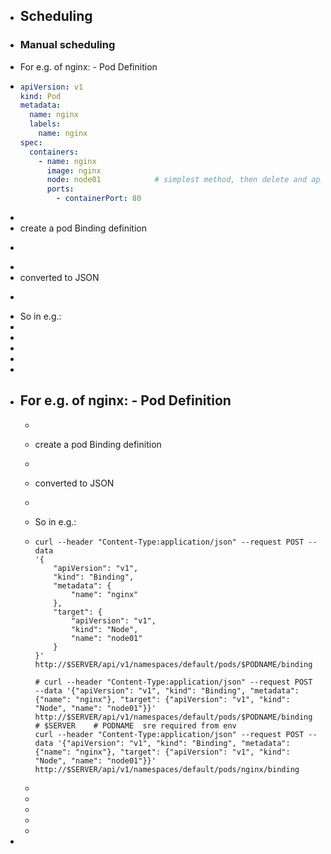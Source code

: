 - ## Scheduling
- ### Manual scheduling
- For e.g. of nginx: - Pod Definition
- ```yaml
  apiVersion: v1
  kind: Pod
  metadata:
    name: nginx
    labels:
      name: nginx
  spec:
    containers:
      - name: nginx
        image: nginx
        node: node01			# simplest method, then delete and apply to create pod
        ports:
          - containerPort: 80
  
  ```
-
- create a pod Binding definition
- ```yaml
  ```
-
- converted to JSON
- ```json
  ```
- So in e.g.:
-
-
-
-
-
- For e.g. of nginx: - Pod Definition
	-
	- ```
	  ```
	- create a pod Binding definition
	- ```
	  ```
	- converted to JSON
	- ```
	  ```
	- So in e.g.:
	- ```
	  curl --header "Content-Type:application/json" --request POST --data 
	  '{
	      "apiVersion": "v1",
	      "kind": "Binding",
	      "metadata": {
	          "name": "nginx"
	      },
	      "target": {
	          "apiVersion": "v1",
	          "kind": "Node",
	          "name": "node01"
	      }
	  }' 
	  http://$SERVER/api/v1/namespaces/default/pods/$PODNAME/binding
	  
	  # curl --header "Content-Type:application/json" --request POST --data '{"apiVersion": "v1", "kind": "Binding", "metadata": {"name": "nginx"}, "target": {"apiVersion": "v1", "kind": "Node", "name": "node01"}}' http://$SERVER/api/v1/namespaces/default/pods/$PODNAME/binding
	  # $SERVER    # PODNAME  sre required from env
	  curl --header "Content-Type:application/json" --request POST --data '{"apiVersion": "v1", "kind": "Binding", "metadata": {"name": "nginx"}, "target": {"apiVersion": "v1", "kind": "Node", "name": "node01"}}' http://$SERVER/api/v1/namespaces/default/pods/nginx/binding
	  
	  ```
	-
	-
	-
	-
	-
-